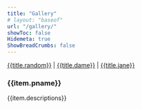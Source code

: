 ```yaml
---
title: "Gallery"
# layout: "baseof"
url: "/gallery/"
showToc: false
Hidemeta: true
ShowBreadCrumbs: false
---
```


<script src="https://unpkg.com/vue@next"></script>
<link rel="stylesheet" href="/src/index.css">
<div id="app">
  <div class="navbar">
    <span><a href="/gallery/" class="active-link">{{title.random}}</a></span>
    |
    <span><a href="/dame/">{{title.dame}}</a></span>
    | 
    <span><a href="/jane-works/">{{title.jane}}</a></span>
    <br>
  </div>
  <transition name="spinner" mode="out-in">
      <div class="spinner" v-show="isLoading">
          <div class="lds-roller">
            <div></div>
            <div></div>
            <div></div>
            <div></div>
            <div></div>
            <div></div>
            <div></div>
            <div></div>
          </div>
      </div>
  </transition>
  <div class="container" v-cloak>
      <div class="wrapper" v-for="item in imgSrc">
        <img 
            :src="item.linkAdd" :alt="item.altText" :key="item.id"
            @click.prevent="currentShow(item.linkAdd)"
            @load="loaded"
            />
        <div class="caps" v-cloak>
            <h3>{{item.pname}}</h3>
            <span>{{item.descriptions}}</span>
        </div>
      </div>
  </div>
  <transition name="popup" @click="closeImg" >
    <div 
        v-if="maskOn" 
        :class="maskOn?'mask':''" 
        @click="closeImg"  >
        <img :src="currentImg" alt="">
    </div>
  </transition>
</div>

<script src="/src/main.js"   type="module"></script>

